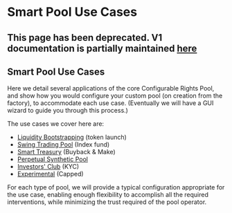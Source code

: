 # Smart Pool Use Cases

## This page has been deprecated. V1 documentation is partially maintained [here](https://docs.balancer.fi/v/v1/guides/smart-pool-templates-gui/)

## Smart Pool Use Cases

Here we detail several applications of the core Configurable Rights Pool, and show how you would configure your custom pool \(on creation from the factory\), to accommodate each use case. \(Eventually we will have a GUI wizard to guide you through this process.\)

The use cases we cover here are:

* [Liquidity Bootstrapping](liquidity-bootstrapping-pool.md) \(token launch\)
* [Swing Trading Pool](swing-trading-pool.md) \(Index fund\)
* [Smart Treasury](smart-treasury.md) \(Buyback & Make\)
* [Perpetual Synthetic Pool](perpetual-synthetic-pool.md)
* [Investors' Club](investors-club.md) \(KYC\)
* [Experimental](experimental.md) \(Capped\)

For each type of pool, we will provide a typical configuration appropriate for the use case, enabling enough flexibility to accomplish all the required interventions, while minimizing the trust required of the pool operator.

